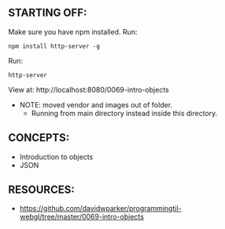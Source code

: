 ## STARTING OFF:

Make sure you have npm installed.
Run:
```
npm install http-server -g
```

Run:
```
http-server
```

View at: http://localhost:8080/0069-intro-objects

* NOTE: moved vendor and images out of folder.
  * Running from main directory instead inside this directory.

## CONCEPTS:

* Introduction to objects
* JSON

## RESOURCES:

* https://github.com/davidwparker/programmingtil-webgl/tree/master/0069-intro-objects
